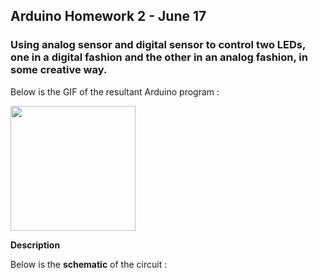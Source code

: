 ## Arduino Homework 2 - June 17

### Using analog sensor and digital sensor to control two LEDs, one in a digital fashion and the other in an analog fashion, in some creative way.

Below is the GIF of the resultant Arduino program :

<img src="https://github.com/ronit-singh/Intro_to_IM/blob/main/June%2017/sensor_LED.jpg" height="200">

**Description**

Below is the **schematic** of the circuit :
